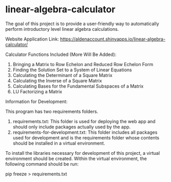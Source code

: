 # linear-algebra-calculator

The goal of this project is to provide a user-friendly way to automatically
perform introductory level linear algebra calculations.

Website Application Link: https://aldenaccount.shinyapps.io/linear-algebra-calculator/

Calculator Functions Included (More Will Be Added):

1. Bringing a Matrix to Row Echelon and Reduced Row Echelon Form
2. Finding the Solution Set to a System of Linear Equations
3. Calculating the Determinant of a Square Matrix
4. Calculating the Inverse of a Square Matrix
5. Calculating Bases for the Fundamental Subspaces of a Matrix
6. LU Factorizing a Matrix

Information for Development:

This program has two requirements folders.

1. requirements.txt: This folder is used for deploying the web app and should only include packages actually used by the app.
2. requirements-for-development.txt: This folder includes all packages used for development and is the requirements folder whose contents should be installed in a virtual environment.

To install the libraries necessary for development of this project, a virtual environment should be created. Within the virtual environment, the following command should be run:

pip freeze > requirements.txt
